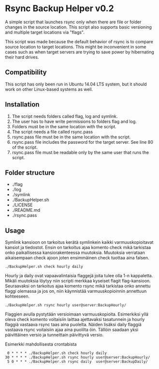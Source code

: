 # Rsync Backup Helper v0.2
A simple script that launches rsync only when there are file or folder changes in the source location. This script also supports basic versioning and multiple target locations via "flags".

This script was made because the default behavior of rsync is to compare source location to target locations. This might be inconvenient in some cases such as when target servers are trying to save power by hibernating their hard drives.


## Compatibility
This script has only been run in Ubuntu 14.04 LTS system, but it should work on other Linux-based systems as well.


## Installation
1. The script needs folders called flag, log and symlink.
2. The user has to have write permissions to folders flag and log.
3. Folders must be in the same location with the script.
4. The script needs a file called rsync.pass
5. rsync.pass file must be in the same location with the script.
6. rsync.pass file includes the password for the target server. See line 80 of the script.
7. rsync.pass file must be readable only by the same user that runs the script.


## Folder structure
* ./flag
* ./log
* ./symlink
* ./BackupHelper.sh
* ./LICENSE
* ./README.md
* ./rsync.pass


## Usage
Symlink kansioon on tarkoitus kerätä symlinkein kaikki varmuuskopioitavat kansiot ja tiedostot.
Ensin on tarkoitus ajaa komento check mikä tarkistaa onko paikallisessa kansiorakenteessa muutoksia. Muutoksia verrataan aikaisempaan check ajoon joten ensimmäinen check tuottaa aina falsen.

```
./BackupHelper.sh check hourly daily
```

Hourly ja daily ovat vapaavalintaisia flaggejä joita tulee olla 1-n kappaletta.
Mikäli muutoksia löytyy niin scripti merkkaa kyseiset flagit flag-kansioon.
Seuraavaksi on tarkoitus ajaa komento rsync mikä tarkistaa onko annettu flaggi olemassa ja jos on, niin käynnistää varmuuskopioinnin annettuun kohteeseen.

```
./BackupHelper.sh rsync hourly user@server:BackupHourly/
```

Flaggien avulla pystytään versioimaan varmuuskopioita. Esimerkiksi yllä oleva check komento voitaisiin laittaa ajettavaksi tasatunnein ja hourly flaggiä vastaava rsync taas aina puolelta. Näiden lisäksi daily flaggiä vastaava rsync voitaisiin ajaa aina puolilta öin. Tällöin saadaan yksi päivittäinen versio ja tunneittain päivittyvä versio.

Esimerkki mahdollisesta crontabista
```
 0 * * * * ./BackupHelper.sh check hourly daily
30 * * * * ./BackupHelper.sh rsync hourly user@server:BackupHourly/
 5 0 * * * ./BackupHelper.sh rsync daily  user@server:BackupDaily/
```



